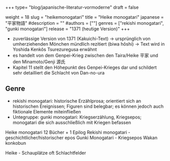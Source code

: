 +++
type= "blog/japanische-literatur-vormoderne"
draft = false

weight = 18
slug = "heikemonogatari"
title = "Heike monogatari"
japanese = "平家物語"
#description = ""
#authors = [""]
genres = ["rekishi monogatari", "gunki monogatari"]
release = "1371 (heutige Version)"
+++

- zuverlässige Version von 1371 (Kakuichi-Text) -> ursprünglich von umherziehenden Mönchen
mündlich rezitiert (biwa hôshi) -> Text wird in Yoshida Kenkôs Tsurezuregusa erwähnt
- es handelt von dem Genpei-Krieg zwischen den Taira/Heike 平家 und den Minamoto/Genji 源氏
- Kapitel 11 stellt den Höhepunkt des Genpei-Krieges dar und schildert sehr detailliert die Schlacht
von Dan-no-ura

## Genre

- rekishi monogatari: historische Erzählprosa; orientiert sich an historischen Ereignissen; Figuren sind
belegbar; es können jedoch auch fiktionale Elemente miteinfließen
- Untegruppe: gunki monogatari: Kriegserzählung, Kriegsepos; monogatari die sich ausschließlich
mit Kriegen befassen




Heike monogatari
12 Bücher + 1 Epilog
Rekishi monogatari - geschichtlicher/historischer epos
Gunki Monogatari - Kriegsepos
Wakan konkobun


Heike - Schauplätze oft Schlachtfelder
